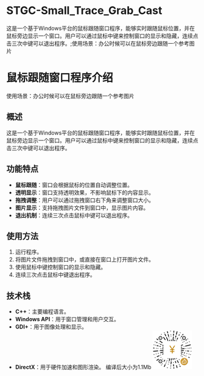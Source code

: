 # STGC-Small_Trace_Grab_Cast
这是一个基于Windows平台的鼠标跟随窗口程序，能够实时跟随鼠标位置，并在鼠标旁边显示一个窗口。用户可以通过鼠标中键来控制窗口的显示和隐藏，连续点击三次中键可以退出程序。;使用场景：办公时候可以在鼠标旁边跟随一个参考图片
# 鼠标跟随窗口程序介绍
使用场景：办公时候可以在鼠标旁边跟随一个参考图片

## 概述
这是一个基于Windows平台的鼠标跟随窗口程序，能够实时跟随鼠标位置，并在鼠标旁边显示一个窗口。用户可以通过鼠标中键来控制窗口的显示和隐藏，连续点击三次中键可以退出程序。

## 功能特点
- **鼠标跟随**：窗口会根据鼠标的位置自动调整位置。
- **透明显示**：窗口支持透明效果，不影响鼠标下的内容显示。
- **拖拽调整**：用户可以通过拖拽窗口右下角来调整窗口大小。
- **图片显示**：支持拖拽图片文件到窗口中，显示图片内容。
- **退出机制**：连续三次点击鼠标中键可以退出程序。

## 使用方法
1. 运行程序。
2. 将图片文件拖拽到窗口中，或直接在窗口上打开图片文件。
3. 使用鼠标中键控制窗口的显示和隐藏。
4. 连续三次点击鼠标中键退出程序。

## 技术栈
- **C++**：主要编程语言。
- **Windows API**：用于窗口管理和用户交互。
- **GDI+**：用于图像处理和显示。
- **DirectX**：用于硬件加速和图形渲染。
编译后大小为1.1Mb
![赞赏码](https://github.com/Mao-jh/STGC-Small_Trace_Grab_Cast/blob/main/Support%20_.png "扫码赞赏")


